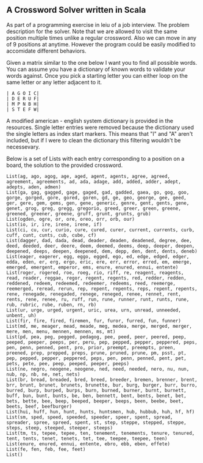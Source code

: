## A Crossword Solver written in Scala ##

As part of a programming exercise in leiu of a job interview. The problem description for the solver. Note that we are allowed to visit the same position multiple times unlike a regular crossword. Also we can move in any of 9 positions at anytime. However the program could be easily modified to accomidate different behaviors.

Given a matrix similar to the one below I want you to find all possible words. You can assume you have a dictionary of known words to validate your words against. Once you pick a starting letter you can either loop on the same letter or any letter
adjacent to it. 

```
| A G O I C|
| D E R U F|
| M P N B H|
| S T E F W|
```

A modified american - english system dictionary is provided in the resources. Single letter entries were removed because the dictionary used the single letters as index start markers. This means that "I" and "A" aren't included, but if I were to clean the dictionary this filtering wouldn't be necessevary.

Below is a set of Lists with each entry corresponding to a position on a board, the solution to the provided crossword.

```
List(ag, ago, agog, age, aged, agent, agents, agree, agreed, agreement, agreements, ad, ada, adage, add, added, adder, adept, adepts, aden, admen)
List(ga, gag, gagged, gage, gaged, gad, gadded, gaea, go, gog, goo, gorge, gorged, gore, gored, goren, gd, ge, geo, george, gee, geed, ger, gere, gem, gems, gen, gene, generic, genre, gent, gents, gene, genet, grog, greg, gregg, gregorio, greed, greer, green, greene, greened, greener, greene, gruff, grunt, grunts, grub)
List(ogden, ogre, or, ore, oreo, orr, orb, our)
List(io, ir, ire, irene, irene, if)
List(ci, cu, cur, curio, cure, cured, curer, current, currents, curb, cuff, cunt, cunts, cub, cube, cf)
List(dagger, dad, dada, dead, deader, deaden, deadened, degree, dee, deed, deeded, deer, deere, deem, deemed, deems, deep, deeper, deepen, deepened, deeps, deepen, deepened, dem, depp, den, dent, dents, deneb)
List(eager, eagerer, egg, eggo, egged, ego, ed, edge, edged, edger, edda, eden, er, erg, ergo, eric, ere, err, error, erred, em, emerge, emerged, emergent, emperor, ems, enure, enured, ennui, entente)
List(roger, rogered, roe, roeg, rio, riff, re, reagent, reagents, read, reader, reggae, regor, regent, regents, red, redder, redden, reddened, redeem, redeemed, redeemer, redeems, reed, reemerge, reemerged, reread, rerun, rep, repent, repents, reps, repent, repents, rene, renegade, renegaded, renege, reneged, renee, rennet, rent, rents, rene, renee, ru, ruff, run, rune, runner, runt, runts, rune, rub, rubric, rube, ruben, rn, rb)
List(ur, urge, urged, urgent, uric, urea, urn, unread, unneeded, unbent, uh)
List(fir, fire, fired, firemen, fur, furor, furred, fun, funner)
List(md, me, meager, mead, meade, meg, medea, merge, merged, merger, mere, men, menu, mennen, mennen, ms, mt)
List(pd, pea, peg, pegged, pedagog, pee, peed, peer, peered, peep, peeped, peeper, peeps, per, peru, pep, pepped, pepper, peppered, peps, pen, penn, penned, pent, pro, prior, preempt, preempts, preen, preened, prep, prepped, preps, prune, pruned, prune, pm, psst, pt, pep, pepped, pepper, peppered, peps, pen, penn, penned, pent, pet, pets, pete, pee, peep, peeped, peeper, peeps)
List(ne, negro, neogene, neogene, ned, need, needed, nero, nu, nun, nub, np, nb, ne, net, nets)
List(br, bread, breaded, bred, breed, breeder, bremen, brenner, brent, brr, brunt, brunet, brunets, brunette, bur, burg, burger, burr, burro, burred, burp, burped, burps, burn, burned, burner, burnt, burnett, buff, bun, bunt, bunts, be, ben, bennett, bent, bents, benet, bet, bets, bette, bee, beep, beeped, beeper, beeps, been, beebe, beet, beets, beef, beefburger)
List(hui, huff, hun, hunt, hunts, huntsmen, hub, hubbub, huh, hf, hf)
List(sm, sped, speed, speeded, speeder, speer, spent, spread, spreader, spree, spreed, spent, st, step, steppe, stepped, steppe, steps, steep, steeped, steeper, steeps)
List(tm, ts, tepee, tepee, ten, tenement, tenements, tenure, tenured, tent, tents, tenet, tenets, tet, tee, teepee, teepee, teen)
List(enure, enured, ennui, entente, ebro, ebb, eben, effete)
List(fe, fen, feb, fee, feet)
List()
```
